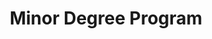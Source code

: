 ---
title: Minor Degree Program
menu:
    main:
        parent: undergraduate
        weight: 10
---